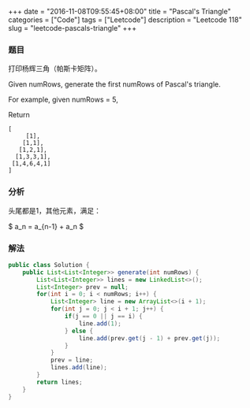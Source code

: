 +++
date = "2016-11-08T09:55:45+08:00"
title = "Pascal's Triangle"
categories = ["Code"]
tags = ["Leetcode"]
description = "Leetcode 118"
slug = "leetcode-pascals-triangle"
+++

### 题目

打印杨辉三角（帕斯卡矩阵）。

Given numRows, generate the first numRows of Pascal's triangle.

For example, given numRows = 5,

Return

```console
[
     [1],
    [1,1],
   [1,2,1],
  [1,3,3,1],
 [1,4,6,4,1]
]
```

### 分析

头尾都是1，其他元素，满足：

$ a\_n = a\_{n-1} + a\_n $

### 解法

```java
public class Solution {
    public List<List<Integer>> generate(int numRows) {
        List<List<Integer>> lines = new LinkedList<>();
        List<Integer> prev = null;
        for(int i = 0; i < numRows; i++) {
            List<Integer> line = new ArrayList<>(i + 1);
            for(int j = 0; j < i + 1; j++) {
                if(j == 0 || j == i) {
                    line.add(1);
                } else {
                    line.add(prev.get(j - 1) + prev.get(j));
                }
            }
            prev = line;
            lines.add(line);
        }
        return lines;
    }
}
```